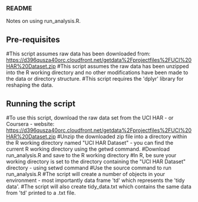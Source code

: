 ### README
Notes on using run_analysis.R.

## Pre-requisites
#This script assumes raw data has been downloaded from: https://d396qusza40orc.cloudfront.net/getdata%2Fprojectfiles%2FUCI%20HAR%20Dataset.zip
#This script assumes the raw data has been unzipped into the R working directory and no other modifications have been made to the data or directory structure.
#This script requires the 'dplyr' library for reshaping the data.

## Running the script
#To use this script, download the raw data set from the UCI HAR - or Coursera - website: https://d396qusza40orc.cloudfront.net/getdata%2Fprojectfiles%2FUCI%20HAR%20Dataset.zip
#Unzip the downloaded zip file into a directory within the R working directory named "UCI HAR Dataset" - you can find the current R working directory using the getwd command.
#Download run_analysis.R and save to the R working directory
#In R, be sure your working directory is set to the directory containing the "UCI HAR Dataset" directory - using setwd command
#Use the source command to run run_analysis.R
#The script will create a number of objects in your environment - most importantly data frame 'td' which represents the 'tidy data'.
#The script will also create tidy_data.txt which contains the same data from 'td' printed to a .txt file.